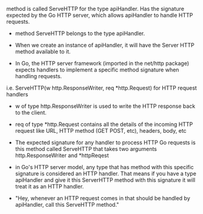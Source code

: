 method is called ServeHTTP for the type apiHandler. Has the signature expected by the Go HTTP server, which allows apiHandler to handle HTTP requests.

- method ServeHTTP belongs to the type apiHandler.
- When we create an instance of apiHandler, it will have the Server HTTP method available to it. 

- In Go, the HTTP server framework (imported in the net/http package) expects handlers to implement a specific method signature when handling requests. 

i.e. ServeHTTP(w http.ResponseWriter, req *http.Request) for HTTP request handlers

- w of type http.ResponseWriter is used to write the HTTP response back to the client. 
- req  of type *http.Request contains all the details of the incoming HTTP request like URL, HTTP method (GET POST, etc), headers, body, etc

- The expected signature for any handler to process HTTP Go requests is this method called ServeHTTP that takes two arguments http.ResponseWriter and *httpReqest

- in Go's HTTP server model, any type that has method with this specific signature is considered an HTTP handler. That means if you have a type apiHandler and give it this ServerHTTP method with this signature it will treat it as an HTTP handler. 

- "Hey, whenever an HTTP request comes in that should be handled by apiHandler, call this ServeHTTP method."